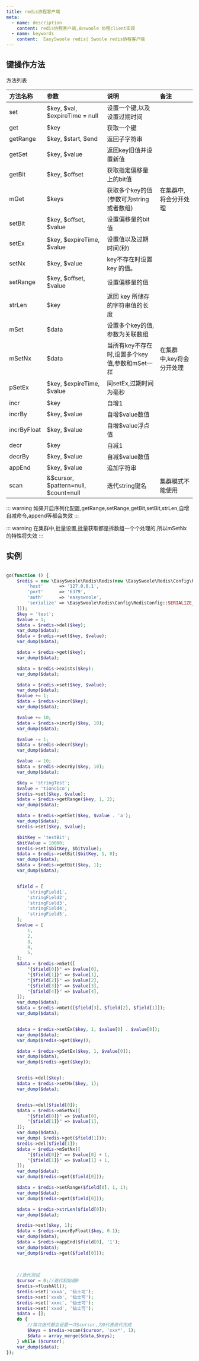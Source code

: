```yaml
---
title: redis协程客户端
meta:
  - name: description
    content: redis协程客户端,由swoole 协程client实现
  - name: keywords
    content:  EasySwoole redis| Swoole redis协程客户端
---
```

## 键操作方法
方法列表

| 方法名称    | 参数                                 | 说明                                       | 备注                   |
|:------------|:-------------------------------------|:-------------------------------------------|:----------------------|
| set         | $key, $val, $expireTime = null       | 设置一个键,以及设置过期时间                   |                       |
| get         | $key                                 | 获取一个键                                  |                       |
| getRange    | $key, $start, $end                   | 返回子字符串                                |                       |
| getSet      | $key, $value                         | 返回key旧值并设置新值                        |                       |
| getBit      | $key, $offset                        | 获取指定偏移量上的bit值                      |                       |
| mGet        | $keys                                | 获取多个key的值(参数可为string或者数组)       | 在集群中,将会分开处理    |
| setBit      | $key, $offset, $value                | 设置偏移量的bit值                           |                       |
| setEx       | $key, $expireTime, $value            | 设置值以及过期时间(秒)                       |                       |
| setNx       | $key, $value                         | key不存在时设置 key 的值。                   |                       |
| setRange    | $key, $offset, $value                | 设置偏移量的值                              |                       |
| strLen      | $key                                 | 返回 key 所储存的字符串值的长度               |                       |
| mSet        | $data                                | 设置多个key的值,参数为关联数组                |                       |
| mSetNx      | $data                                | 当所有key不存在时,设置多个key值,参数和mSet一样 | 在集群中,key将会分开处理 |
| pSetEx      | $key, $expireTime, $value            | 同setEx,过期时间为毫秒                       |                       |
| incr        | $key                                 | 自增1                                      |                       |
| incrBy      | $key, $value                         | 自增$value数值                              |                       |
| incrByFloat | $key, $value                         | 自增$value浮点值                            |                       |
| decr        | $key                                 | 自减1                                      |                       |
| decrBy      | $key, $value                         | 自减$value数值                              |                       |
| appEnd      | $key, $value                         | 追加字符串                                  |                       |
| scan        | &$cursor, $pattern=null, $count=null | 迭代string键名                              | 集群模式不能使用        |

::: warning
  如果开启序列化配置,getRange,setRange,getBit,setBit,strLen,自增自减命令,append等都会失效
:::

::: warning
  在集群中,批量设置,批量获取都是拆数组一个个处理的,所以mSetNx 的特性将失效
:::



## 实例
```php

go(function () {
    $redis = new \EasySwoole\Redis\Redis(new \EasySwoole\Redis\Config\RedisConfig([
        'host'      => '127.0.0.1',
        'port'      => '6379',
        'auth'      => 'easyswoole',
        'serialize' => \EasySwoole\Redis\Config\RedisConfig::SERIALIZE_NONE
    ]));
    $key = 'test';
    $value = 1;
    $data = $redis->del($key);
    var_dump($data);
    $data = $redis->set($key, $value);
    var_dump($data);

    $data = $redis->get($key);
    var_dump($data);

    $data = $redis->exists($key);
    var_dump($data);

    $data = $redis->set($key, $value);
    var_dump($data);
    $value += 1;
    $data = $redis->incr($key);
    var_dump($data);

    $value += 10;
    $data = $redis->incrBy($key, 10);
    var_dump($data);

    $value -= 1;
    $data = $redis->decr($key);
    var_dump($data);

    $value -= 10;
    $data = $redis->decrBy($key, 10);
    var_dump($data);

    $key = 'stringTest';
    $value = 'tioncico';
    $redis->set($key, $value);
    $data = $redis->getRange($key, 1, 2);
    var_dump($data);

    $data = $redis->getSet($key, $value . 'a');
    var_dump($data);
    $redis->set($key, $value);

    $bitKey = 'testBit';
    $bitValue = 10000;
    $redis->set($bitKey, $bitValue);
    $data = $redis->setBit($bitKey, 1, 0);
    var_dump($data);
    $data = $redis->getBit($key, 1);
    var_dump($data);


    $field = [
        'stringField1',
        'stringField2',
        'stringField3',
        'stringField4',
        'stringField5',
    ];
    $value = [
        1,
        2,
        3,
        4,
        5,
    ];
    $data = $redis->mSet([
        "{$field[0]}" => $value[0],
        "{$field[1]}" => $value[1],
        "{$field[2]}" => $value[2],
        "{$field[3]}" => $value[3],
        "{$field[4]}" => $value[4],
    ]);
    var_dump($data);
    $data = $redis->mGet([$field[3], $field[2], $field[1]]);
    var_dump($data);


    $data = $redis->setEx($key, 1, $value[0] . $value[0]);
    var_dump($data);
    var_dump($redis->get($key));

    $data = $redis->pSetEx($key, 1, $value[0]);
    var_dump($data);
    var_dump($redis->get($key));


    $redis->del($key);
    $data = $redis->setNx($key, 1);
    var_dump($data);


    $redis->del($field[0]);
    $data = $redis->mSetNx([
        "{$field[0]}" => $value[0],
        "{$field[1]}" => $value[1],
    ]);
    var_dump($data);
    var_dump( $redis->get($field[1]));
    $redis->del($field[1]);
    $data = $redis->mSetNx([
        "{$field[0]}" => $value[0] + 1,
        "{$field[1]}" => $value[1] + 1,
    ]);
    var_dump($data);
    var_dump($redis->get($field[0]));

    $data = $redis->setRange($field[0], 1, 1);
    var_dump($data);
    var_dump($redis->get($field[0]));

    $data = $redis->strLen($field[0]);
    var_dump($data);

    $redis->set($key, 1);
    $data = $redis->incrByFloat($key, 0.1);
    var_dump($data);
    $data = $redis->appEnd($field[0], '1');
    var_dump($data);
    var_dump($redis->get($field[0]));
    
    
    
    //迭代测试
    $cursor = 0;//迭代初始值0
    $redis->flushAll();
    $redis->set('xxxa', '仙士可');
    $redis->set('xxxb', '仙士可');
    $redis->set('xxxc', '仙士可');
    $redis->set('xxxd', '仙士可');
    $data = [];
    do {
        //每次迭代都会设置一次$cursor,为0代表迭代完成
        $keys = $redis->scan($cursor, 'xxx*', 1);
        $data = array_merge($data,$keys);
    } while ($cursor);
    var_dump($data);
});
```